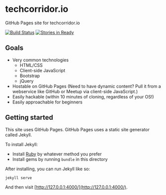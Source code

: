 # techcorridor.io

GitHub Pages site for techcorridor.io

[![Build Status](https://travis-ci.org/techcorridorio/techcorridorio.github.io.svg?branch=master)](https://travis-ci.org/techcorridorio/techcorridorio.github.io)
[![Stories in Ready](https://badge.waffle.io/techcorridorio/techcorridorio.github.io.png?label=ready&title=Ready)](https://waffle.io/techcorridorio/techcorridorio.github.io)

## Goals

* Very common technologies
  * HTML/CSS
  * Client-side JavaScript
  * Bootstrap
  * jQuery
* Hostable on GitHub Pages  (Need to have dynamic content?  Pull it from a webservice like GitHub or Meetup via client-side JavaScript.)
* Easily hackable (within 10 minutes of cloning, regardless of your OS!)
* Easily approachable for beginners

## Getting started

This site uses GitHub Pages.  GitHub Pages uses a static site generator called Jekyll.

To install Jekyll:

  * Install [Ruby](https://www.ruby-lang.org/en/) by whatever method you prefer
  * Install gems by running `bundle` in this directory

After installing, you can run Jekyll like so:

    jekyll serve

And then visit [http://127.0.0.1:4000/](http://127.0.0.1:4000/).
